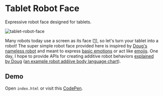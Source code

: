 # Tablet Robot Face

Expressive robot face designed for tablets.

![tablet-robot-face](https://user-images.githubusercontent.com/6210380/46779208-ac8ab900-cccb-11e8-88c3-886af4faf6ea.gif)

Many robots today use a screen as its face [[1](https://dl.acm.org/citation.cfm?id=3171286)], so let's turn your tablet into a robot! The super simple robot face provided here is inspired by [Doug's nameless robot](http://www.ezmicro.com/robot/images/EyesPlus1_001.jpg) and meant to express [basic emotions](http://changingminds.org/explanations/emotions/basic%20emotions.htm) or act like [emojis](https://blog.emojipedia.org/whatsapp-unveils-its-own-emojis/). One day, I hope to provide APIs for creating additive robot behaviors [explained by Doug](http://www.ezmicro.com/robot/index.html) ([an example robot addiive body language chart](http://www.ezmicro.com/robot/flowWake.bmp)).

## Demo

Open `index.html` or visit this [CodePen](https://codepen.io/mjyc/pen/gKaxzQ).
